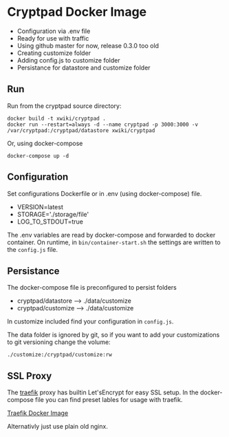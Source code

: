 # Cryptpad Docker Image

- Configuration via .env file
- Ready for use with traffic
- Using github master for now, release 0.3.0 too old
- Creating customize folder
- Adding config.js to customize folder
- Persistance for datastore and customize folder

## Run

Run from the cryptpad source directory:

```
docker build -t xwiki/cryptpad .
docker run --restart=always -d --name cryptpad -p 3000:3000 -v /var/cryptpad:/cryptpad/datastore xwiki/cryptpad
```

Or, using docker-compose

```
docker-compose up -d
```

## Configuration

Set configurations Dockerfile or in .env (using docker-compose) file.

- VERSION=latest
- STORAGE='./storage/file'
- LOG_TO_STDOUT=true

The .env variables are read by docker-compose and forwarded to docker container.
On runtime, in `bin/container-start.sh` the settings are written to the `config.js` file.


## Persistance

The docker-compose file is preconfigured to persist folders

- cryptpad/datastore --> ./data/customize
- cryptpad/customize --> ./data/customize

In customize included find your configuration in `config.js`.

The data folder is ignored by git, so if you want to add your customizations to git versioning change the volume:

```
./customize:/cryptpad/customize:rw
```

## SSL Proxy

The [traefik](https://traefik.io/) proxy has builtin Let'sEncrypt for easy SSL setup.
In the docker-compose file you can find preset lables for usage with traefik.

[Traefik Docker Image](https://hub.docker.com/_/traefik/)

Alternativly just use plain old nginx.
